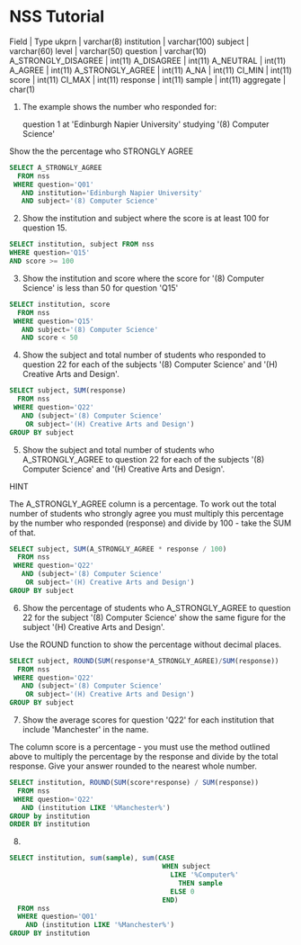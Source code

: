 # NSS Tutorial

Field | Type
ukprn | varchar(8)
institution | varchar(100)
subject | varchar(60)
level | varchar(50)
question | varchar(10)
A_STRONGLY_DISAGREE | int(11)
A_DISAGREE | int(11)
A_NEUTRAL | int(11)
A_AGREE | int(11)
A_STRONGLY_AGREE | int(11)
A_NA | int(11)
CI_MIN | int(11)
score | int(11)
CI_MAX | int(11)
response | int(11)
sample | int(11)
aggregate | char(1)

1. The example shows the number who responded for:

    question 1
    at 'Edinburgh Napier University'
    studying '(8) Computer Science'

Show the the percentage who STRONGLY AGREE

```sql
SELECT A_STRONGLY_AGREE
  FROM nss
 WHERE question='Q01'
   AND institution='Edinburgh Napier University'
   AND subject='(8) Computer Science'
```

2. Show the institution and subject where the score is at least 100 for question 15.

```sql
SELECT institution, subject FROM nss
WHERE question='Q15'
AND score >= 100
```

3. Show the institution and score where the score for '(8) Computer Science' is
 less than 50 for question 'Q15'

```sql
SELECT institution, score
  FROM nss
 WHERE question='Q15'
   AND subject='(8) Computer Science'
   AND score < 50
```

4. Show the subject and total number of students who responded to question 22
 for each of the subjects '(8) Computer Science' and '(H) Creative Arts and Design'.

```sql
SELECT subject, SUM(response)
  FROM nss
 WHERE question='Q22'
   AND (subject='(8) Computer Science'
    OR subject='(H) Creative Arts and Design')
GROUP BY subject
```

5. Show the subject and total number of students who A_STRONGLY_AGREE to question
 22 for each of the subjects '(8) Computer Science' and '(H) Creative Arts and Design'.

HINT

The A_STRONGLY_AGREE column is a percentage. To work out the total number of
 students who strongly agree you must multiply this percentage by the number who
 responded (response) and divide by 100 - take the SUM of that.


```sql
SELECT subject, SUM(A_STRONGLY_AGREE * response / 100)
  FROM nss
 WHERE question='Q22'
   AND (subject='(8) Computer Science'
    OR subject='(H) Creative Arts and Design')
GROUP BY subject
```

6. Show the percentage of students who A_STRONGLY_AGREE to question 22 for the
 subject '(8) Computer Science' show the same figure for the subject
 '(H) Creative Arts and Design'.

Use the ROUND function to show the percentage without decimal places.

```sql
SELECT subject, ROUND(SUM(response*A_STRONGLY_AGREE)/SUM(response))
  FROM nss
 WHERE question='Q22'
   AND (subject='(8) Computer Science'
    OR subject='(H) Creative Arts and Design')
GROUP BY subject
```

7. Show the average scores for question 'Q22' for each institution that include 'Manchester' in the name.

The column score is a percentage - you must use the method outlined above to
 multiply the percentage by the response and divide by the total response. Give
 your answer rounded to the nearest whole number.

```sql
SELECT institution, ROUND(SUM(score*response) / SUM(response))
  FROM nss
 WHERE question='Q22'
   AND (institution LIKE '%Manchester%')
GROUP by institution
ORDER BY institution
```

8.

```sql
SELECT institution, sum(sample), sum(CASE
                                      WHEN subject
                                        LIKE '%Computer%'
                                          THEN sample
                                        ELSE 0
                                      END)
  FROM nss
  WHERE question='Q01'
    AND (institution LIKE '%Manchester%')
GROUP BY institution
